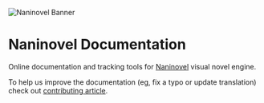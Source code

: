 ![Naninovel Banner](https://i.gyazo.com/4055ab9b307201c3be049835943d4dc4.png)

# Naninovel Documentation

Online documentation and tracking tools for [Naninovel](https://naninovel.com) visual novel engine.

To help us improve the documentation (eg, fix a typo or update translation) check out [contributing article](https://github.com/Naninovel/naninovel.github.io/blob/main/CONTRIBUTING.md).
